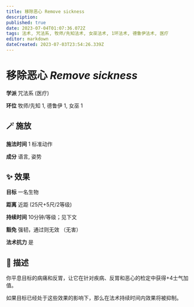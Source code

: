 ```yaml
---
title: 移除恶心 Remove sickness
description: 
published: true
date: 2023-07-04T01:07:36.072Z
tags: 法术, 咒法系, 牧师/先知法术, 女巫法术, 1环法术, 德鲁伊法术, 医疗
editor: markdown
dateCreated: 2023-07-03T23:54:26.339Z
---
```


# **移除恶心** *Remove sickness*

**学派** 咒法系 (医疗) 

**环位** 牧师/先知 1, 德鲁伊 1, 女巫 1

## 🪄 施放

**施法时间** 1 标准动作

**成分** 语言, 姿势

## ✨ 效果 

**目标** 一名生物 

**距离** 近距 (25尺+5尺/2等级)  

**持续时间** 10分钟/等级；见下文 

**豁免** 强韧，通过则无效 （无害）

**法术抗力** 是

## 📖 描述

你平息目标的病痛和反胃，让它在针对疾病、反胃和恶心的检定中获得+4士气加值。

如果目标已经处于这些效果的影响下，那么在法术持续时间内效果将被抑制。
    